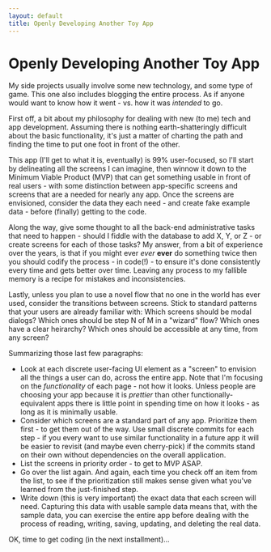 ```yaml
---
layout: default
title: Openly Developing Another Toy App
---
```

# Openly Developing Another Toy App
My side projects usually involve some new technology, and some type of game. This one also includes blogging the entire process. As if anyone would want to know how it went - vs. how it was *intended* to go.

First off, a bit about my philosophy for dealing with new (to me) tech and app development. Assuming there is nothing earth-shatteringly difficult about the basic functionality, it's just a matter of charting the path and finding the time to put one foot in front of the other.

This app (I'll get to what it is, eventually) is 99% user-focused, so I'll start by delineating all the screens I can imagine, then winnow it down to the Minimum Viable Product (MVP) that can get something usable in front of real users - with some distinction between app-specific screens and screens that are a needed for nearly any app. Once the screens are envisioned, consider the data they each need - and create fake example data - before (finally) getting to the code.

Along the way, give some thought to all the back-end administrative tasks that need to happen - should I fiddle with the database to add X, Y, or Z - or create screens for each of those tasks? My answer, from a bit of experience over the years, is that if you might ever *ever* **ever** do something twice then you should codify the process - in code(!) - to ensure it's done consistently every time and gets better over time. Leaving any process to my fallible memory is a recipe for mistakes and inconsistencies.

Lastly, unless you plan to use a novel flow that no one in the world has ever used, consider the transitions between screens. Stick to standard patterns that your users are already familiar with: Which screens should be modal dialogs? Which ones should be step N of M in a "wizard" flow? Which ones have a clear heirarchy? Which ones should be accessible at any time, from any screen?

Summarizing those last few paragraphs:

* Look at each discrete user-facing UI element as a "screen" to envision all the things a user can do, across the entire app. Note that I'm focusing on the *functionality* of each page - not how it looks. Unless people are choosing your app because it is *prettier* than other functionally-equivalent apps there is little point in spending time on how it looks - as long as it is minimally usable.
* Consider which screens are a standard part of any app. Prioritize them first - to get them out of the way. Use small discrete commits for each step - if you every want to use similar functionality in a future app it will be easier to revisit (and maybe even cherry-pick) if the commits stand on their own without dependencies on the overall application.
* List the screens in priority order - to get to MVP ASAP.
* Go over the list again. And again, each time you check off an item from the list, to see if the prioritization still makes sense given what you've learned from  the just-finished step.
* Write down (this is very important) the exact data that each screen will need. Capturing this data with usable sample data means that, with the sample data, you can exercise the entire app before dealing with the process of reading, writing, saving, updating, and deleting the real data. 

OK, time to get coding (in the next installment)...
